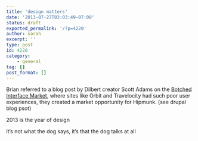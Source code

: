 ```yaml
---
title: 'design matters'
date: '2013-07-27T03:03:49-07:00'
status: draft
exported_permalink: '/?p=4220'
author: sarah
excerpt: ''
type: post
id: 4220
category:
    - general
tag: []
post_format: []
---
```

Brian referred to a blog post by Dilbert creator Scott Adams on the [Botched Interface Market](http://dilbert.com/blog/entry/botched_interface_market/), where sites like Orbit and Travelocity had such poor user experiences, they created a market opportunity for Hipmunk. (see drupal blog psot)

2013 is the year of design

it’s not what the dog says, it’s that the dog talks at all